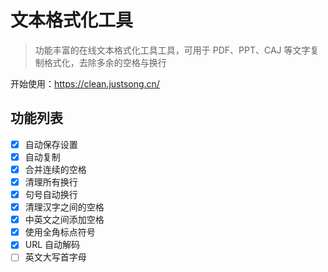 # 文本格式化工具

> 功能丰富的在线文本格式化工具工具，可用于 PDF、PPT、CAJ 等文字复制格式化，去除多余的空格与换行

开始使用：https://clean.justsong.cn/

## 功能列表

+ [x] 自动保存设置
+ [x] 自动复制
+ [x] 合并连续的空格
+ [x] 清理所有换行
+ [x] 句号自动换行
+ [x] 清理汉字之间的空格
+ [x] 中英文之间添加空格
+ [x] 使用全角标点符号
+ [x] URL 自动解码
+ [ ] 英文大写首字母